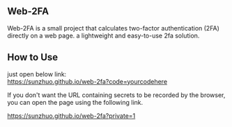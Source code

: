 ## Web-2FA
Web-2FA is a small project that calculates two-factor authentication (2FA) directly on a web page.
a lightweight and easy-to-use 2fa solution.

## How to Use
just open below link:  
https://sunzhuo.github.io/web-2fa?code=yourcodehere

If you don't want the URL containing secrets to be recorded by the browser, you can open the page using the following link.

https://sunzhuo.github.io/web-2fa?private=1
